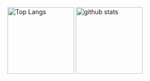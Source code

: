 <p align="left"> 
  <img alt="Top Langs" height="150px" src="https://github-readme-stats.vercel.app/api/top-langs/?username=Ogawa-Satoru&layout=compact&show_icons=true&theme=onedark" />
  <img alt="github stats" height="150px" src="https://github-readme-stats.vercel.app/api?username=Ogawa-Satoru&theme=onedark&show_icons=ture" />
</p>

